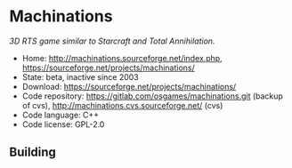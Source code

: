 # Machinations

_3D RTS game similar to Starcraft and Total Annihilation._

- Home: http://machinations.sourceforge.net/index.php, https://sourceforge.net/projects/machinations/
- State: beta, inactive since 2003
- Download: https://sourceforge.net/projects/machinations/
- Code repository: https://gitlab.com/osgames/machinations.git (backup of cvs), http://machinations.cvs.sourceforge.net/ (cvs)
- Code language: C++
- Code license: GPL-2.0

## Building


